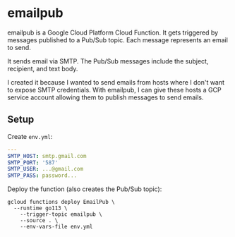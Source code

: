 # emailpub

emailpub is a Google Cloud Platform Cloud Function. It gets triggered by
messages published to a Pub/Sub topic. Each message represents an email to
send.

It sends email via SMTP. The Pub/Sub messages include the subject,
recipient, and text body.

I created it because I wanted to send emails from hosts where I don't want
to expose SMTP credentials. With emailpub, I can give these hosts a GCP
service account allowing them to publish messages to send emails.

## Setup

Create `env.yml`:

```yaml
---
SMTP_HOST: smtp.gmail.com
SMTP_PORT: '587'
SMTP_USER: ...@gmail.com
SMTP_PASS: password...
```

Deploy the function (also creates the Pub/Sub topic):

```
gcloud functions deploy EmailPub \
  --runtime go113 \
    --trigger-topic emailpub \
    --source . \
    --env-vars-file env.yml
```
